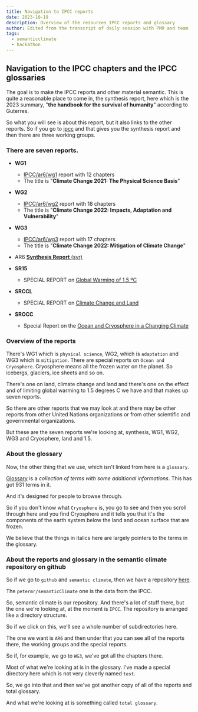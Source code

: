 ```yaml
---
title: Navigation to IPCC reports
date: 2023-10-19
description: Overview of the resources_IPCC reports and glossary 
author: Edited from the transcript of daily session with PMR and team
tags:
  - semanticclimate
  - hackathon
---
```


## Navigation to the IPCC chapters and the IPCC glossaries

The goal is to make the IPCC reports and other material semantic. This is quite a reasonable place to come in, the synthesis report, here which is the 2023 summary, "**the handbook for the survival of humanity**" according to Guterres.

So what you will see is about this report, but it also links to the other reports. So if you go to [ipcc](https://www.ipcc.ch) and that gives you the synthesis report and then there are three working groups.
### There are seven reports.
- **WG1**
	- [IPCC/ar6/wg1](https://www.ipcc.ch/report/ar6/wg1/) report with 12 chapters
	- The title is "**Climate Change 2021: The Physical Science Basis**"

- **WG2**
    - [IPCC/ar6/wg2](https://www.ipcc.ch/report/ar6/wg2/) report with 18 chapters
    - The title is "**Climate Change 2022: Impacts, Adaptation and Vulnerability**"

- **WG3**
    - [IPCC/ar6/wg3](https://www.ipcc.ch/report/ar6/wg3/) report with 17 chapters
    - The title is "**Climate Change 2022: Mitigation of Climate Change**"

- AR6 [**Synthesis Report** (syr)](https://www.ipcc.ch/report/ar6/syr/)


- **SR15**
    - SPECIAL REPORT on [Global Warming of 1.5 ºC](https://www.ipcc.ch/sr15/)

- **SRCCL**
    - SPECIAL REPORT on [Climate Change and Land](https://www.ipcc.ch/srccl/)

- **SROCC**
    - Special Report on the [Ocean and Cryosphere in a Changing Climate](https://www.ipcc.ch/srocc/)


### Overview of the reports
There's WG1 which is ```physical science```, WG2, which is ```adaptation``` and WG3 which is ```mitigation```.
There are special reports on ```Ocean and Cryosphere```.
Cryosphere means all the frozen water on the planet.
So icebergs, glaciers, ice sheets and so on.

There's one on land, climate change and land and there's one on the effect and of limiting global warming to 1.5 degrees C we have and that makes up seven reports.

So there are other reports that we may look at and there may be other reports from other United Nations organizations or from other scientific and governmental organizations.

But these are the seven reports we're looking at, synthesis, WG1, WG2, WG3 and Cryosphere, land and 1.5.

### About the glossary
Now, the other thing that we use, which isn't linked from here is a ```glossary```.

[Glossary](https://apps.ipcc.ch/glossary/) is a *collection of terms with some additional informations*. This has got 931 terms in it.

And it's designed for people to browse through.

So if you don't know what ```Cryosphere``` is, you go to see and then you scroll through here and you find Cryosphere and it tells you that it's the components of the earth system below the land and ocean surface that are frozen.

We believe that the things in italics here are largely pointers to the terms in the glossary.

### About the reports and glossary in the semantic climate repository on github

So if we go to ```github``` and ```semantic climate```, then we have a repository [here](https://github.com/petermr/semanticClimate).

The ```petermr/semanticClimate``` one is the data from the IPCC.

So, semantic climate is our repository. And there's a lot of stuff there, but the one we're looking at, at the moment is ```IPCC```. 
The repository is arranged like a directory structure.

So if we click on this, we'll see a whole number of subdirectories here.

The one we want is ```AR6``` and then under that you can see all of the reports there, the working groups and the special reports.

So if, for example, we go to ```WG3```, we've got all the chapters there.

Most of what we're looking at is in the glossary.
I've made a special directory here which is not very cleverly named ```test```.

So, we go into that and then we've got another copy of all of the reports and total glossary.

And what we're looking at is something called ```total glossary```.
